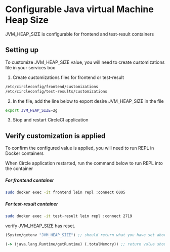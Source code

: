 # Configurable Java virtual Machine Heap Size

JVM_HEAP_SIZE is configurable for frontend and test-result containers

## Setting up

To customize JVM_HEAP_SIZE value, you will need to create customizations file in your services box

1. Create customizations files for frontend or test-result

```sh
/etc/circleconfig/frontend/customizations
/etc/circleconfig/test-results/customizations
```

2. In the file, add the line below to export desire JVM_HEAP_SIZE in the file

```sh
export JVM_HEAP_SIZE=2g
```

3. Stop and restart CircleCI application

## Verify customization is applied

To confirm the configured value is applied, you will need to run REPL in Docker containers

When Circle application restarted, run the command below to run REPL into the container

##### For frontend container

```sh
sudo docker exec -it frontend lein repl :connect 6005
```

##### For test-result container

```sh
sudo docker exec -it test-result lein repl :connect 2719
```

verify JVM_HEAP_SIZE has reset.

```clojure
(System/getenv "JVM_HEAP_SIZE") ;; should return what you have set above
```

```clojure
(-> (java.lang.Runtime/getRuntime) (.totalMemory)) ;; return value should match with JVM_HEAP_SIZE
```